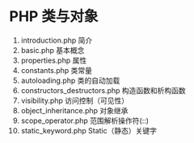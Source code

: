 # PHP 类与对象

1. introduction.php 简介
2. basic.php 基本概念
3. properties.php 属性
4. constants.php 类常量
5. autoloading.php 类的自动加载
6. constructors_destructors.php 构造函数和析构函数
7. visibility.php 访问控制（可见性）
8. object_inheritance.php 对象继承
9. scope_operator.php 范围解析操作符(::)
10. static_keyword.php Static（静态）关键字